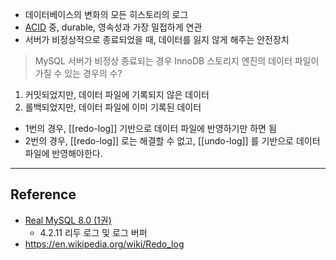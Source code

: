- 데이터베이스의 변화의 모든 히스토리의 로그
- [ACID](https://ko.wikipedia.org/wiki/ACID) 중, durable, 영속성과 가장 밀접하게 연관
- 서버가 비정상적으로 종료되었을 때, 데이터를 잃지 않게 해주는 안전장치

> MySQL 서버가 비정상 종료되는 경우 InnoDB 스토리지 엔진의 데이터 파일이 가질 수 있는 경우의 수?

1. 커밋되었지만, 데이터 파일에 기록되지 않은 데이터
2. 롤백되었지만, 데이터 파일에 이미 기록된 데이터

- 1번의 경우, [[redo-log]] 기반으로 데이터 파일에 반영하기만 하면 됨
- 2번의 경우, [[redo-log]] 로는 해결할 수 없고, [[undo-log]] 를 기반으로 데이터 파일에 반영해야한다.

---
## Reference
- [Real MySQL 8.0 (1권)](https://product.kyobobook.co.kr/detail/S000001766482)
	- 4.2.11 리두 로그 및 로그 버퍼
- https://en.wikipedia.org/wiki/Redo_log